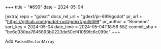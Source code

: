 +++
title = "#699"
date = 2024-05-04

[extra]
repo = "gdext"
docs_rel_url = "gdext/pr-699/godot"
pr_url = "https://github.com/godot-rust/gdext/pull/699"
pr_author = "Bromeon"
sort_key = 2024-05-04
date_time = 2024-05-04T18:56:58Z
commit_sha = "bc6d380ea7645693b0223de50cf41059fc6c099c"
+++

Add `PackedVector4Array`
